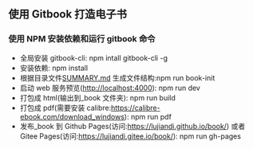 ## 使用 Gitbook 打造电子书

### 使用 NPM 安装依赖和运行 gitbook 命令

- 全局安装 gitbook-cli: npm intall gitbook-cli -g
- 安装依赖: npm install
- 根据目录文件[SUMMARY.md](docs/SUMMARY.md) 生成文件结构:npm run book-init
- 启动 web 服务预览\([http:\/\/localhost:4000](http://localhost:4000)\): npm run dev
- 打包成 html\(输出到\_book 文件夹\): npm run build
- 打包成 pdf\(需要安装 calibre:[https:\/\/calibre-ebook.com\/download_windows](https://calibre-ebook.com/download_windows)\): npm run pdf
- 发布\_book 到 Github Pages\(访问:[https:\/\/lujiandi.github.io\/book\/](https://lujiandi.github.io/book/)\) 或者 Gitee Pages\(访问:[https:\/\/lujiandi.gitee.io\/book\/](https://lujiandi.github.io/book/)\): npm run gh-pages
